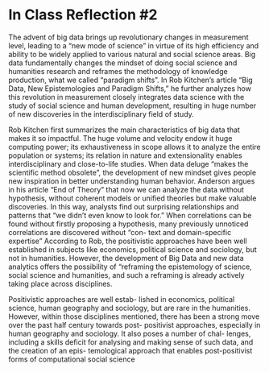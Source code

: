 # In Class Reflection #2

The advent of big data brings up revolutionary changes in measurement level, leading to a “new mode of science” in virtue of its high efficiency and ability to be widely applied to various natural and social science areas. Big data fundamentally changes the mindset of doing social science and humanities research and reframes the methodology of knowledge production, what we called “paradigm shifts”. In Rob Kitchen’s article “Big Data, New Epistemologies and Paradigm Shifts,” he further analyzes how this revolution in measurement closely integrates data science with the study of social science and human development, resulting in huge number of new discoveries in the interdisciplinary field of study. 

Rob Kitchen first summarizes the main characteristics of big data that makes it so impactful. The huge volume and velocity endow it huge computing power; its exhaustiveness in scope allows it to analyze the entire population or systems; its relation in nature and extensionality enables interdisciplinary and close-to-life studies. 
When data deluge “makes the scientific method obsolete”, the development of new mindset gives people new inspiration in better understanding human behavior.  Anderson argues in his article “End of Theory” that now we can analyze the data without hypothesis, without coherent models or unified theories but make valuable discoveries. In this way, analysts find out surprising relationships and patterns that “we didn’t even know to look for.” When correlations can be found without firstly proposing a hypothesis, many previously unnoticed correlations are discovered without “con- text and domain-specific expertise”
According to Rob, the positivistic approaches have been well established in subjects like economics, political science and sociology, but not in humanities. However,  the development of Big Data and new data analytics offers the possibility of “reframing the epistemology of science, social science and humanities, and such a reframing is already actively taking place across disciplines.

Positivistic approaches are well estab- lished in economics, political science, human geography and sociology, but are rare in the humanities. However, within those disciplines mentioned, there has been a strong move over the past half century towards post- positivist approaches, especially in human geography and sociology. 
It also poses a number of chal- lenges, including a skills deficit for analysing and making sense of such data, and the creation of an epis- temological approach that enables post-positivist forms of computational social science 
